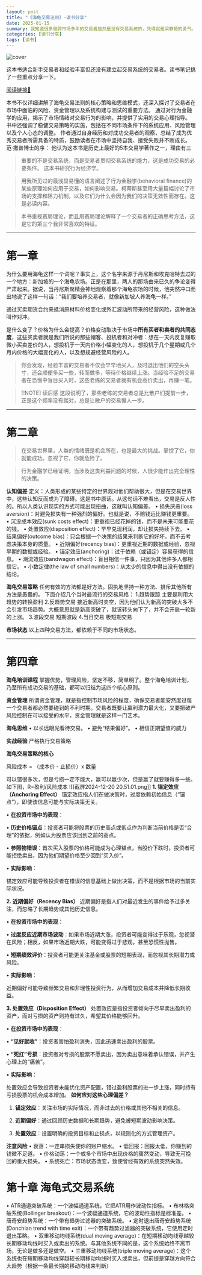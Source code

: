 ```yaml
---
layout: post
title: "《海龟交易法则》-读书分享"
date: 2025-01-15
summary: 我知道很多驰骋市场多年的交易者居然是没有交易系统的，凭得就是梁静茹的勇气。
categories: [读书分享]
tags: [读书]
---
```


![cover](https://weekly-liulei.oss-cn-beijing.aliyuncs.com/images/20250115144306565.jpg)

这本书适合新手交易者和经验丰富但还没有建立起交易系统的交易者。读书笔记挑了一些重点分享一下。

[阅读链接🔗](https://book.liulei.org/read/62/epub#epubcfi(/6/2!/4/1:0))

本书不仅详细讲解了海龟交易法则的核心策略和思维模式，还深入探讨了交易者在市场中面临的风险、资金管理以及系统构建与测试的重要方法。 
通过对行为金融学的应用，揭示了市场情绪对交易行为的影响，并提供了实用的交易心理指导。 
书中还强调了稳健交易策略的实施，包括在不同市场条件下的系统应用、风险管理以及个人心态的调整。 
作者通过自身经历和对成功交易者的观察，总结了成为优秀交易者所需具备的特质，鼓励读者在市场中坚持自我、接受失败并不断成长。
 范·撒普博士的序：
 他认为这本书是历史上最好的5本交易学著作之一，理由有三

>重要的不是交易系统，而是交易者贯彻交易系统的能力，这是成功交易的必要条件。
>这本书研究行为经济学。

>用我所见过的最浅显易懂的语言阐述了行为金融学(behavioral finance)的某些原理如何应用于交易，如何影响交易。柯蒂斯甚至用大量篇幅讨论了市场的支撑和阻力机制，以及它们为什么会因为我们的决策无效性而存在。这是必读内容。

>本书重视赛局理论，而且用赛局理论解释了一个交易者的正确思考方法，这是它的第三个我非常喜欢的特征。

---
# 第一章

为什么要用海龟这样一个词呢？事实上，这个名字来源于丹尼斯和埃克哈特去过的一个地方：新加坡的一个海龟农场。正是在那里，两人的那场由来已久的争论变得严肃起来。据说，当丹尼斯聚精会神地观察着那个海龟农场的时候，他突然冲口而出地说了这样一句话：“我们要培养交易者，就像新加坡人养海龟一样。”

通过买卖期货合约来抵消原材料价格变化或外汇波动所带来的经营风险，这种做法叫作对冲。

是什么变了？价格为什么会提高？价格变动取决于市场中**所有买者和卖者的共同态度**，这些买卖者就是我们所说的那些帽客、投机者和对冲者：想在一天内反复赚取微小买卖差价的人，想投机于一天内价格小幅变化的人，想投机于几个星期或几个月内价格的大幅变化的人，以及想规避经营风险的人。

>你会发现，经验丰富的交易者不仅会早早地买入，及时退出他们的空头头寸，还会顺便多买一些，转而做多，等待价格继续上涨。当经验不足的交易者在恐慌中盲目买入时，这些老练的交易者就有机会高价卖出，再赚一笔。

> [!NOTE] 读后感
> 这段说明了，那些老练的交易者总是比散户们提前一步，正是这个频率没有踏对，总是让散户的交易慢人一步。

---
# 第二章

>在交易世界里，人类的情绪既是机会所在，也是最大的挑战。掌控了它，你就能成功。忽视了它，你就危险了。

>行为金融学已经证明，当涉及这类利益问题的时候，人很少能作出完全理性的决策。

**认知偏差**
定义：人类形成的某些特定的世界观对他们帮助很大，但是在交易世界中，这些认知反而成为了障碍。这是书中原话。从这句话不难看出，交易是反人性的。所以人类认识现实的方式可能出现扭曲，这就叫认知偏差。
•  损失厌恶(loss aversion)：对避免损失有一种强烈的偏好。也就是说，不赔钱远比赚钱更重要。
•  沉没成本效应(sunk costs effect)：更重视已经花掉的钱，而不是未来可能要花的钱。
•  处置效应(disposition effect)：早早兑现利润，却让损失持续下去。
•  结果偏好(outcome bias)：只会根据一个决策的结果来判断它的好坏，而不去考虑决策本身的质量。
•  近期偏好(recency bias)：更重视近期的数据或经验，忽视早期的数据或经验。
•  锚定效应(anchoring)：过于依赖（或锚定）容易获得的信息。
•  潮流效应(bandwagon effect)：盲目相信一件事，只因为其他许多人都相信它。
•  小数定律(the law of small numbers)：从太少的信息中得出没有依据的结论。

**海龟交易策略**
任何有效的方法都是好方法。固执地坚持一种方法、排斥其他所有方法是愚蠢的。
下面介绍几个当时最流行的交易风格：
1.趋势跟踪
主要是利用大趋势的转换盈利
2.反趋势交易
接近新高时卖空，因为他们认为新高的突破大多不会引发市场趋势。大概意思就是新高突破了，就该转头向下了，并不会开启一轮新的上涨。
3.波段交易
短期波段
4.当日交易
极短期交易

**市场状态**
以上四种交易方法，都依赖于不同的市场状态。

---
# 第四章
**海龟培训课程**
掌握优势，管理风险，坚定不移，简单明了。整个海龟培训计划，乃至所有成功交易的基础，都可以归结为这四个核心原则。

**资金管理**
所谓资金管理，就是指控制市场风险的程度，确保交易者能安然度过每一个交易者都必然要碰到的不利时期。交易者既要让赢利潜力最大化，又要把破产风险控制在可以接受的水平，资金管理就是这样一门艺术。

**海龟思维**
•  以长远眼光看待交易。
•  避免“结果偏好”。
•  相信正期望值的威力

**实战经验**
严格执行交易策略

**海龟交易策略的核心**

风险成本 = （成本价 - 止损价）x 数量

可以错很多次，但是亏损一定不能大，赢可以赢少次，但是赢了就要赚得多一些。如下图，R=盈利/风险成本
![[截屏2024-12-20 20.51.01.png]]
**1. 锚定效应（Anchoring Effect）**
锚定效应指人们在做决策时，过度依赖初始信息（“锚点”），即使该信息可能与实际决策无关。

• **在投资市场中的表现**：

• **历史价格锚点**：投资者可能将股票的历史高点或低点作为判断当前价格是否“合理”的依据，例如认为股票应该回到之前的高点。

• **参照物错误**：首次买入股票的价格可能成为心理锚点，当股价下跌时，投资者可能拒绝卖出，因为他们期望价格至少回到“买入价”。

• **实际影响**：

锚定效应可能导致投资者在错误的信息基础上做出决策，而不是根据市场的当前实际状况。

**2. 近期偏好（Recency Bias）**
近期偏好是指人们对最近发生的事件给予过多关注，而忽略了长期趋势或其他历史信息。

• **在投资市场中的表现**：

• **过度反应近期市场波动**：如果市场近期大涨，投资者可能变得过于乐观，忽视潜在风险；相反，如果市场近期大跌，可能变得过于悲观，甚至恐慌性抛售。

• **短期绩效评价**：投资者可能更关注基金或股票的短期表现，而忽视其长期潜力或风险。

• **实际影响**：

近期偏好可能导致频繁交易和非理性投资行为，从而增加交易成本并降低长期收益。

**3. 处置效应（Disposition Effect）**
处置效应是指投资者倾向于尽早卖出盈利的资产，而对亏损的资产则持有过久，希望其价格能够回升。

• **在投资市场中的表现**：

• **“见好就收”**：投资者害怕盈利消失，因此迅速卖出盈利的股票。

• **“死扛”亏损**：投资者对亏损的股票不愿卖出，因为卖出意味着承认错误，并产生心理上的“痛苦”。

• **实际影响**：

处置效应会导致投资者未能优化资产配置，错过盈利股票的进一步上涨，同时持有亏损股票的机会成本增加。
**如何应对这些心理偏差？**

1. **锚定效应**：关注市场的实际情况，而非过去的价格或其他不相关的信息。

2. **近期偏好**：通过回顾历史数据和长期趋势，避免被短期波动影响决策。

3. **处置效应**：设置明确的投资目标和止损点，以规则化的方式管理资产。

**注意风险**
•  衰落：一连串损失使你的账户缩水。
•  低回报：回报太低，你赚到的钱微不足道。
•  价格动荡：一个或多个市场中出现价格的骤然变动，导致无可挽回的重大损失。
•  系统死亡：市场状态改变，致使曾经有效的系统突然失效。

# 第十章 海龟式交易系统

•  ATR通道突破系统：一个波幅通道系统，它把ATR用作波动性指标。
•  布林格突破系统(Bollinger breakout)：一个波幅通道系统，它的波动性指标是标准差。
•  唐奇安趋势系统：一个带有趋势过滤器的突破系统。
•  定时退出唐奇安趋势系统(Donchian trend with time exit)：一个带有趋势过滤器的突破系统，它使用定时退出策略。
•  双重移动均线系统(dual moving average)：在短期移动均线穿越较长期移动均线时买入或卖出的系统。与其他系统不同的是，这个系统始终不离市场，无论是做多还是做空。
•  三重移动均线系统(triple moving average)：这个系统也在短期移动均线穿越较长期移动均线时买入或卖出，但前提是穿越方向符合大趋势（根据一条最长期的移动均线来判断）
